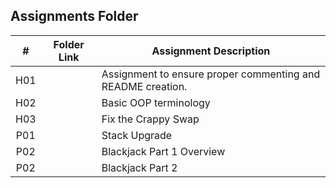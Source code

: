 ##  Assignments Folder

|   #   | Folder Link | Assignment Description |
| :---: | ----------- | ---------------------- |
|  H01   |             |            Assignment to ensure proper commenting and README creation.|
|H02|  |Basic OOP terminology|
|H03|  |Fix the Crappy Swap|
|P01|  |Stack Upgrade|
|P02|  |Blackjack Part 1 Overview|
|P02|  |Blackjack Part 2|
